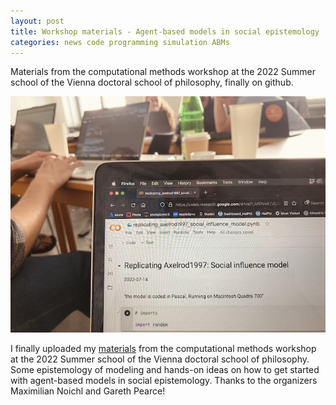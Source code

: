```yaml
---
layout: post
title: Workshop materials - Agent-based models in social epistemology
categories: news code programming simulation ABMs
---
```


Materials from the computational methods workshop at the 2022 Summer school of the Vienna doctoral school of philosophy, finally on github.

<!--more-->

![vienna workshop 2022](/assets/vienna.jpg)

I finally uploaded my [materials](https://github.com/samulipo/abms-vienna) from the computational methods workshop at the 2022 Summer school of the Vienna doctoral school of philosophy. Some epistemology of modeling and hands-on ideas on how to get started with agent-based models in social epistemology. Thanks to the organizers Maximilian Noichl and Gareth Pearce!
